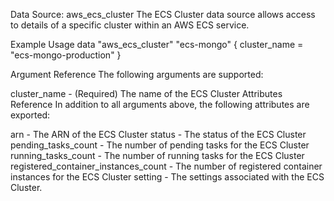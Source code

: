 Data Source: aws_ecs_cluster
The ECS Cluster data source allows access to details of a specific cluster within an AWS ECS service.

Example Usage
data "aws_ecs_cluster" "ecs-mongo" {
  cluster_name = "ecs-mongo-production"
}


Argument Reference
The following arguments are supported:

cluster_name - (Required) The name of the ECS Cluster
Attributes Reference
In addition to all arguments above, the following attributes are exported:

arn - The ARN of the ECS Cluster
status - The status of the ECS Cluster
pending_tasks_count - The number of pending tasks for the ECS Cluster
running_tasks_count - The number of running tasks for the ECS Cluster
registered_container_instances_count - The number of registered container instances for the ECS Cluster
setting - The settings associated with the ECS Cluster.
